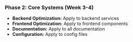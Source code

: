 ### Phase 2: Core Systems (Week 3-4)

- **Backend Optimization:** Apply to backend services
- **Frontend Optimization:** Apply to frontend components
- **Documentation:** Apply to all documentation
- **Configuration:** Apply to config files
